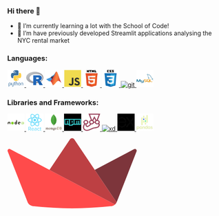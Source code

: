 ### Hi there 👋

- 🌱 I’m currently learning a lot with the School of Code!
- 🔭 I’m have previously developed Streamlit applications analysing the NYC rental market



<h3 align="left">Languages:</h3>
<p align="left"> 
<a href="https://www.python.org/" target="_blank" rel="noreferrer"> <img src="https://github.com/devicons/devicon/blob/master/icons/python/python-original-wordmark.svg" alt="python" width="40" height="40"/> </a> 
<a href="https://www.r-project.org/" target="_blank" rel="noreferrer"> <img src="https://github.com/devicons/devicon/blob/master/icons/r/r-original.svg" alt="xd" width="40" height="40"/> </a>   
<a href="https://uk.mathworks.com/products/matlab.html" target="_blank" rel="noreferrer"> <img src="https://github.com/devicons/devicon/blob/master/icons/matlab/matlab-original.svg" alt="xd" width="40" height="40"/> </a>
<a href="https://developer.mozilla.org/en-US/docs/Web/JavaScript" target="_blank" rel="noreferrer"> <img src="https://raw.githubusercontent.com/devicons/devicon/master/icons/javascript/javascript-original.svg" alt="javascript" width="40" height="40"/> </a>
<a href="https://www.w3.org/html/" target="_blank" rel="noreferrer"> <img src="https://raw.githubusercontent.com/devicons/devicon/master/icons/html5/html5-original-wordmark.svg" alt="html5" width="40" height="40"/> </a> 
<a href="https://www.w3schools.com/css/" target="_blank" rel="noreferrer"> <img src="https://raw.githubusercontent.com/devicons/devicon/master/icons/css3/css3-original-wordmark.svg" alt="css3" width="40" height="40"/> </a>  
<a href="https://git-scm.com/" target="_blank" rel="noreferrer"> <img src="https://www.vectorlogo.zone/logos/git-scm/git-scm-icon.svg" alt="git" width="40" height="40"/> </a>  
<a href="https://www.mysql.com/" target="_blank" rel="noreferrer"> <img src="https://raw.githubusercontent.com/devicons/devicon/master/icons/mysql/mysql-original-wordmark.svg" alt="mysql" width="40" height="40"/> </a> 


<h3 align:"left" id="libraries">Libraries and Frameworks:</h3>


<a href="https://nodejs.org" target="_blank" rel="noreferrer"> <img src="https://raw.githubusercontent.com/devicons/devicon/master/icons/nodejs/nodejs-original-wordmark.svg" alt="nodejs" width="40" height="40"/> </a> 
<a href="https://reactjs.org/" target="_blank" rel="noreferrer"> <img src="https://raw.githubusercontent.com/devicons/devicon/master/icons/react/react-original-wordmark.svg" alt="react" width="40" height="40"/> </a> 
<a href="https://www.mongodb.com/" target="_blank" rel="noreferrer"> <img src="https://raw.githubusercontent.com/devicons/devicon/master/icons/mongodb/mongodb-original-wordmark.svg" alt="mongodb" width="40" height="40"/> </a> 
<a href="https://www.npmjs.com/" target="_blank" rel="noreferrer"> <img style="filter: invert(100%);" src="https://github.com/devicons/devicon/blob/master/icons/npm/npm-original-wordmark.svg" alt="xd" width="40" height="40"/> </a> 
<a href="https://jestjs.io/" target="_blank" rel="noreferrer"> <img src="https://github.com/devicons/devicon/blob/master/icons/jest/jest-plain.svg" alt="xd" width="40" height="40"/> </a> 
<a href="https://streamlit.io/" target="_blank" rel="noreferrer"> <img src="https://image.pngaaa.com/798/5084798-middle.png" alt="xd" width="40" height="40"/> </a> 
<a href="https://expressjs.com/" target="_blank" rel="noreferrer"> <img style="filter: invert(100%);"  src="https://github.com/skandog/assets/blob/main/express-white.svg" alt="xd" width="40" height="40"/> </a> 
<a href="https://pandas.pydata.org/" target="_blank" rel="noreferrer"> <img src="https://github.com/skandog/assets/blob/main/pandas-inverse-wordmark.svg" alt="xd" width="40" height="40"/> </a>  </p>
  
  <svg width="301" height="165" fill="none" xmlns="http://www.w3.org/2000/svg" alt="Streamlit Logo. Click to go back to the home page." viewBox="0 0 301 165" style="top:-1px"><path d="M150.731 101.547l-52.592-27.8-91.292-48.25c-.084-.083-.25-.083-.334-.083-3.333-1.584-6.75 1.75-5.5 5.083L47.53 149.139l.008.025c.05.117.092.233.142.35 1.909 4.425 6.075 7.158 10.609 8.233.383.084.657.159 1.117.251.459.102 1.1.241 1.65.283.09.008.174.008.266.016h.067c.066.009.133.009.2.017h.091c.059.008.125.008.184.008h.108c.067.009.133.009.2.009a817.728 817.728 0 00177.259 0c.708 0 1.4-.034 2.066-.1l.634-.075c.025-.009.058-.009.083-.017.142-.017.283-.042.425-.067.208-.025.417-.066.625-.108.417-.092.606-.158 1.172-.353.565-.194 1.504-.534 2.091-.817.588-.283.995-.555 1.487-.863a26.566 26.566 0 001.774-1.216c.253-.194.426-.318.609-.493l-.1-.058-99.566-52.617z" fill="#FF4B4B"></path><path d="M294.766 25.498h-.083l-91.326 48.25 50.767 75.609 46.4-118.859v-.167c1.167-3.5-2.416-6.666-5.758-4.833" fill="#7D353B"></path><path d="M155.598 2.556c-2.334-3.409-7.417-3.409-9.667 0L98.139 73.748l52.592 27.8 99.667 52.674c.626-.613 1.128-1.21 1.658-1.841a20.98 20.98 0 002.067-3.025l-50.767-75.608-47.758-71.192z" fill="#BD4043"></path></svg>
  
<!--

Here are some ideas to get you started:



- 👯 I’m looking to collaborate on ...
- 🤔 I’m looking for help with ...
- 💬 Ask me about ...
- 📫 How to reach me: ...
- 😄 Pronouns: ...
- ⚡ Fun fact: ...

<a href="" target="_blank" rel="noreferrer"> <img src="" alt="xd" width="40" height="40"/> </a> 


<a href="https://nextjs.org/" target="_blank" rel="noreferrer"> <img src="https://cdn.worldvectorlogo.com/logos/nextjs-2.svg" alt="nextjs" width="40" height="40"/> </a> 

<a href="https://reactnative.dev/" target="_blank" rel="noreferrer"> <img src="https://reactnative.dev/img/header_logo.svg" alt="reactnative" width="40" height="40"/> </a> 

<a href="https://vuejs.org/" target="_blank" rel="noreferrer"> <img src="https://raw.githubusercontent.com/devicons/devicon/master/icons/vuejs/vuejs-original-wordmark.svg" alt="vuejs" width="40" height="40"/> </a> 
-->
